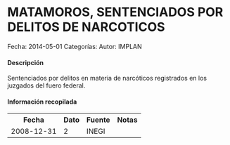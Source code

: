 MATAMOROS, SENTENCIADOS POR DELITOS DE NARCOTICOS
=====

Fecha: 2014-05-01
Categorías: 
Autor: IMPLAN

#### Descripción

Sentenciados por delitos en materia de narcóticos registrados en los juzgados del fuero federal.

#### Información recopilada

<table class="table table-hover table-bordered">
  <tr><th>Fecha</th><th>Dato</th><th>Fuente</th><th>Notas</th></tr>
  <tr><td>2008-12-31</td><td>2</td><td>INEGI</td><td></td></tr>
</table>
